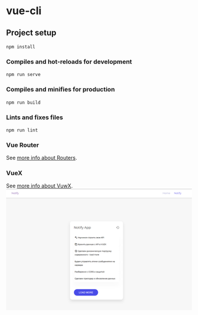 # vue-cli

## Project setup
```
npm install
```

### Compiles and hot-reloads for development
```
npm run serve
```

### Compiles and minifies for production
```
npm run build
```

### Lints and fixes files
```
npm run lint
```

### Vue Router
See [more info about Routers](https://router.vuejs.org/).

### VueX
See [more info about VuwX](https://vuex.vuejs.org/).
![alt text](src/assets/Screenshot_1.png)
